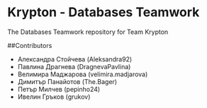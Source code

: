 ﻿# Krypton - Databases Teamwork
The Databases Teamwork repository for Team Krypton

##Contributors
- Александра Стойчева (Aleksandra92)
- Павлина Драгнева (DragnevaPavlina)
- Велимира Маджарова (velimira.madjarova)
- Димитър Панайотов (The.Bager)
- Петър Милчев (pepinho24)
- Ивелин Гръков (grukov)

